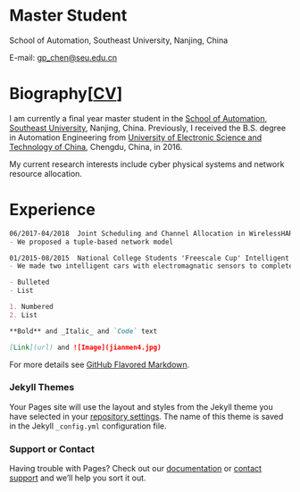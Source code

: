 # Master Student
 School of Automation, Southeast University, Nanjing, China
 
 E-mail: gp_chen@seu.edu.cn

# Biography[[CV](CV_Chen.pdf)]
 I am currently a final year master student in the [School of Automation](http://automation.seu.edu.cn/), [Southeast University](http://www.seu.edu.cn/), Nanjing, China. Previously, I received the B.S. degree in Automation Engineering from [University of Electronic Science and Technology of China](https://www.uestc.edu.cn/), Chengdu, China, in 2016. 
 
 My current research interests include cyber physical systems and network resource allocation.

# Experience
```markdown
06/2017-04/2018  Joint Scheduling and Channel Allocation in WirelessHART Networks
- We proposed a tuple-based network model

01/2015-08/2015  National College Students 'Freescale Cup' Intelligent Car Competition
- We made two intelligent cars with electromagnatic sensors to complete line-tracing tasks.

- Bulleted
- List

1. Numbered
2. List

**Bold** and _Italic_ and `Code` text

[Link](url) and ![Image](jianmen4.jpg)
```

For more details see [GitHub Flavored Markdown](https://guides.github.com/features/mastering-markdown/).

### Jekyll Themes

Your Pages site will use the layout and styles from the Jekyll theme you have selected in your [repository settings](https://github.com/GP-Chen/GongpuChen.github-com/settings). The name of this theme is saved in the Jekyll `_config.yml` configuration file.

### Support or Contact

Having trouble with Pages? Check out our [documentation](https://help.github.com/categories/github-pages-basics/) or [contact support](https://github.com/contact) and we’ll help you sort it out.
